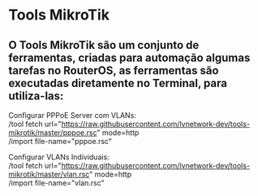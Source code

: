 # Tools MikroTik

## O Tools MikroTik são um conjunto de ferramentas, criadas para automação algumas tarefas no RouterOS, as ferramentas são executadas diretamente no Terminal, para utiliza-las:

Configurar PPPoE Server com VLANs: </br>
/tool fetch url="https://raw.githubusercontent.com/lvnetwork-dev/tools-mikrotik/master/pppoe.rsc" mode=http </br>
/import file-name="pppoe.rsc" </br>

Configurar VLANs Individuais: </br>
/tool fetch url="https://raw.githubusercontent.com/lvnetwork-dev/tools-mikrotik/master/vlan.rsc" mode=http </br>
/import file-name="vlan.rsc" </br>